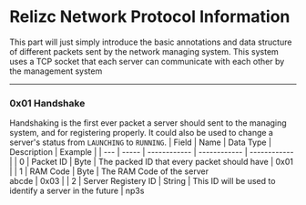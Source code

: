 # Relizc Network Protocol Information
This part will just simply introduce the basic annotations and data structure of different packets sent by the network managing system. This system uses a TCP socket that each server can communicate with each other by the management system

---
### 0x01 Handshake
Handshaking is the first ever packet a server should sent to the managing system, and for registering properly. It could also be used to change a server's status from `LAUNCHING` to `RUNNING`.
| Field | Name | Data Type | Description | Example |
| --- | ----- | ------------ | ------------ | ------------ |
| 0 | Packet ID | Byte | The packed ID that every packet should have | 0x01 |
| 1 | RAM Code | Byte | The RAM Code of the server<br>abcde | 0x03 |
| 2 | Server Registery ID | String | This ID will be used to identify a server in the future | np3s
